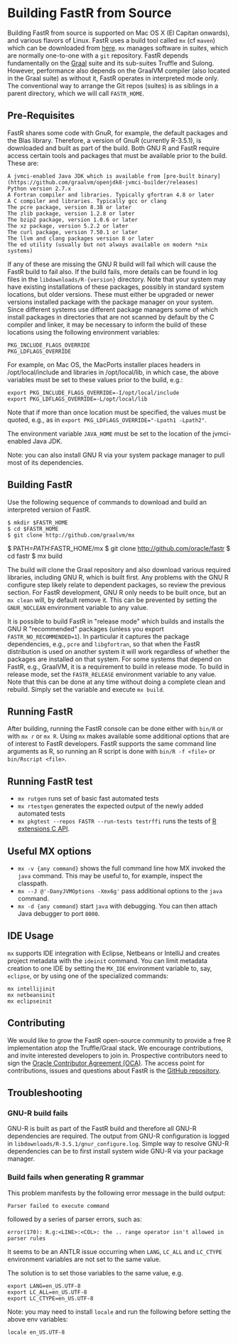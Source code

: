 
# Building FastR from Source

Building FastR from source is supported on Mac OS X (El Capitan onwards), and various flavors of Linux.
FastR uses a build tool called `mx` (cf `maven`) which can be downloaded from [here](http://github.com/graalvm/mx).
`mx` manages software in _suites_, which are normally one-to-one with a `git` repository.
FastR depends fundamentally on the [Graal](http://github.com/graalvm/graal) suite and its sub-suites Truffle and Sulong.
However, performance also depends on the GraalVM compiler (also located in the Graal suite) as without it,
FastR operates in interpreted mode only. The conventional way to arrange the Git repos (suites) is as siblings in a parent directory, which we will call `FASTR_HOME`.

## Pre-Requisites
FastR shares some code with GnuR, for example, the default packages and the Blas library. Therefore, a version of GnuR (currently
R-3.5.1), is downloaded and built as part of the build. Both GNU R and FastR require access certain tools and packages that must be available
prior to the build. These are:

    A jvmci-enabled Java JDK which is available from [pre-built binary](https://github.com/graalvm/openjdk8-jvmci-builder/releases)
    Python version 2.7.x
    A Fortran compiler and libraries. Typically gfortran 4.8 or later
    A C compiler and libraries. Typically gcc or clang
    The pcre package, version 8.38 or later
    The zlib package, version 1.2.8 or later
    The bzip2 package, version 1.0.6 or later
    The xz package, version 5.2.2 or later
    The curl package, version 7.50.1 or later
    The llvm and clang packages version 8 or later
    The ed utility (usually but not always available on modern *nix systems)

If any of these are missing the GNU R build will fail which will cause the FastR build to fail also. If the build fails, more details can be found in log files in
the `libdownloads/R-{version}` directory. Note that your system may have existing installations of these packages, possibly in standard system locations,
but older versions. These must either be upgraded or newer versions installed package with the package manager on your system. Since different systems use different package
managers some of which install packages in directories that are not scanned by default by the C compiler and linker, it may be necessary to inform the build of these
locations using the following environment variables:

    PKG_INCLUDE_FLAGS_OVERRIDE
    PKG_LDFLAGS_OVERRIDE

For example, on Mac OS, the MacPorts installer places headers in /opt/local/include and libraries in /opt/local/lib, in which case, the above variables must be set to these
values prior to the build, e.g.:

    export PKG_INCLUDE_FLAGS_OVERRIDE=-I/opt/local/include
    export PKG_LDFLAGS_OVERRIDE=-L/opt/local/lib

 Note that if more than once location must be specified, the values must be quoted, e.g., as in `export PKG_LDFLAGS_OVERRIDE="-Lpath1 -Lpath2"`.

 The environment variable `JAVA_HOME` must be set to the location of the jvmci-enabled Java JDK.
 
Note: you can also install GNU R via your system package manager to pull most of its dependencies. 

## Building FastR
Use the following sequence of commands to download and build an interpreted version of FastR.

    $ mkdir $FASTR_HOME
    $ cd $FASTR_HOME
    $ git clone http://github.com/graalvm/mx
  $ PATH=$PATH:$FASTR_HOME/mx
  $ git clone http://github.com/oracle/fastr
  $ cd fastr
  $ mx build

The build will clone the Graal repository and also download various required libraries, including GNU R, which is built first.
Any problems with the GNU R configure step likely relate to dependent packages, so review the previous section.
For FastR development, GNU R only needs to be built once, but an `mx clean` will, by default remove it. This can be prevented by setting
the `GNUR_NOCLEAN` environment variable to any value.

It is possible to build FastR in "release mode" which builds and installs the GNU R "recommended" packages (unless you export `FASTR_NO_RECOMMENDED=1`). 
In particular it captures the package dependencies, e.g., `pcre` and `libgfortran`, so that when the FastR distribution
is used on another system it will work regardless of whether the packages are installed on that system. 
For some systems that depend on FastR, e.g., GraalVM, it is a requirement to build in release mode. 
To build in release mode, set the `FASTR_RELEASE` environment variable to any value. 
Note that this can be done at any time without doing a complete clean and rebuild. Simply set the variable and execute `mx build`.

## Running FastR

After building, running the FastR console can be done either with `bin/R` or  with `mx r` or `mx R`. Using `mx` makes available some additional options that are of interest to FastR developers.
FastR supports the same command line arguments as R, so running an R script is done with `bin/R -f <file>` or `bin/Rscript <file>`.

## Running FastR test

* `mx rutgen` runs set of basic fast automated tests
* `mx rtestgen` generates the expected output of the newly added automated tests
* `mx pkgtest --repos FASTR --run-tests testrffi` runs the tests of [R extensions C API](https://cran.r-project.org/doc/manuals/r-release/R-exts.html). 

## Useful MX options

* `mx -v {any command}` shows the full command line how MX invoked the `java` command. This may be useful to, for example, inspect the classpath.
* `mx --J @'-DanyJVMOptions -Xmx6g'` pass additional options to the `java` command.
* `mx -d {any command}` start `java` with debugging. You can then attach Java debugger to port `8000`.

## IDE Usage

`mx` supports IDE integration with Eclipse, Netbeans or IntelliJ and creates project metadata with the `ideinit` command. 
You can limit metadata creation to one IDE by setting the `MX_IDE` environment variable to, say, `eclipse`, 
or by using one of the specialized commands:

```
mx intellijinit
mx netbeansinit
mx eclipseinit
```

## Contributing

We would like to grow the FastR open-source community to provide a free R implementation atop the Truffle/Graal stack.
We encourage contributions, and invite interested developers to join in.
Prospective contributors need to sign the [Oracle Contributor Agreement (OCA)](http://www.oracle.com/technetwork/community/oca-486395.html).
The access point for contributions, issues and questions about FastR is the [GitHub repository](https://github.com/oracle/fastr).

## Troubleshooting

### GNU-R build fails

GNU-R is built as part of the FastR build and therefore all GNU-R dependencies are required.
The output from GNU-R configuration is logged in `libdownloads/R-3.5.1/gnur_configure.log`.
Simple way to resolve GNU-R dependencies can be to first install system wide GNU-R via 
your package manager.

### Build fails when generating R grammar

This problem manifests by the following error message in the build output:

`Parser failed to execute command`

followed by a series of parser errors, such as:

`error(170): R.g:<LINE>:<COL>: the .. range operator isn't allowed in parser rules`

It seems to be an ANTLR issue occurring when `LANG`, `LC_ALL` and `LC_CTYPE` environment
variables are not set to the same value.

The solution is to set those variables to the same value, e.g.

```
export LANG=en_US.UTF-8
export LC_ALL=en_US.UTF-8
export LC_CTYPE=en_US.UTF-8
```

Note: you may need to install `locale` and run the following before setting the above env variables:

```
locale en_US.UTF-8
```
